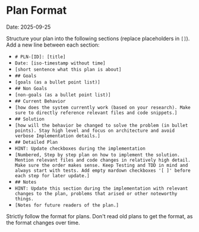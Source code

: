 # Plan Format

Date: 2025-09-25

Structure your plan into the following sections (replace placeholders in `[]`). Add a new line between each section:

- `# PLN-[ID]: [title]`
- `Date: [iso-timestamp without time]`
- `[short sentence what this plan is about]`
- `## Goals`
- `[goals (as a bullet point list)]`
- `## Non Goals`
- `[non-goals (as a bullet point list)]`
- `## Current Behavior`
- `[how does the system currently work (based on your research). Make sure to directly reference relevant files and code snippets.]`
- `## Solution`
- `[how will the behavior be changed to solve the problem (in bullet points). Stay high level and focus on architecture and avoid verbose Implementation details.]`
- `## Detailed Plan`
- `HINT: Update checkboxes during the implementation`
- `[Numbered, Step by step plan on how to implement the solution. Mention relevant files and code changes in relatively high detail. Make sure the order makes sense. Keep Testing and TDD in mind and always start with tests. Add empty mardown checkboxes '[ ]' before each step for later update.]`
- `## Notes`
- `HINT: Update this section during the implementation with relevant changes to the plan, problems that arised or other noteworthy things.`
- `[Notes for future readers of the plan.]`

Strictly follow the format for plans. Don't read old plans to get the format, as the format changes over time.
